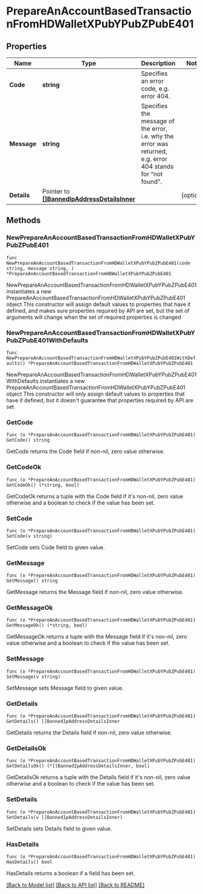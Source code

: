# PrepareAnAccountBasedTransactionFromHDWalletXPubYPubZPubE401

## Properties

Name | Type | Description | Notes
------------ | ------------- | ------------- | -------------
**Code** | **string** | Specifies an error code, e.g. error 404. | 
**Message** | **string** | Specifies the message of the error, i.e. why the error was returned, e.g. error 404 stands for “not found”. | 
**Details** | Pointer to [**[]BannedIpAddressDetailsInner**](BannedIpAddressDetailsInner.md) |  | [optional] 

## Methods

### NewPrepareAnAccountBasedTransactionFromHDWalletXPubYPubZPubE401

`func NewPrepareAnAccountBasedTransactionFromHDWalletXPubYPubZPubE401(code string, message string, ) *PrepareAnAccountBasedTransactionFromHDWalletXPubYPubZPubE401`

NewPrepareAnAccountBasedTransactionFromHDWalletXPubYPubZPubE401 instantiates a new PrepareAnAccountBasedTransactionFromHDWalletXPubYPubZPubE401 object
This constructor will assign default values to properties that have it defined,
and makes sure properties required by API are set, but the set of arguments
will change when the set of required properties is changed

### NewPrepareAnAccountBasedTransactionFromHDWalletXPubYPubZPubE401WithDefaults

`func NewPrepareAnAccountBasedTransactionFromHDWalletXPubYPubZPubE401WithDefaults() *PrepareAnAccountBasedTransactionFromHDWalletXPubYPubZPubE401`

NewPrepareAnAccountBasedTransactionFromHDWalletXPubYPubZPubE401WithDefaults instantiates a new PrepareAnAccountBasedTransactionFromHDWalletXPubYPubZPubE401 object
This constructor will only assign default values to properties that have it defined,
but it doesn't guarantee that properties required by API are set

### GetCode

`func (o *PrepareAnAccountBasedTransactionFromHDWalletXPubYPubZPubE401) GetCode() string`

GetCode returns the Code field if non-nil, zero value otherwise.

### GetCodeOk

`func (o *PrepareAnAccountBasedTransactionFromHDWalletXPubYPubZPubE401) GetCodeOk() (*string, bool)`

GetCodeOk returns a tuple with the Code field if it's non-nil, zero value otherwise
and a boolean to check if the value has been set.

### SetCode

`func (o *PrepareAnAccountBasedTransactionFromHDWalletXPubYPubZPubE401) SetCode(v string)`

SetCode sets Code field to given value.


### GetMessage

`func (o *PrepareAnAccountBasedTransactionFromHDWalletXPubYPubZPubE401) GetMessage() string`

GetMessage returns the Message field if non-nil, zero value otherwise.

### GetMessageOk

`func (o *PrepareAnAccountBasedTransactionFromHDWalletXPubYPubZPubE401) GetMessageOk() (*string, bool)`

GetMessageOk returns a tuple with the Message field if it's non-nil, zero value otherwise
and a boolean to check if the value has been set.

### SetMessage

`func (o *PrepareAnAccountBasedTransactionFromHDWalletXPubYPubZPubE401) SetMessage(v string)`

SetMessage sets Message field to given value.


### GetDetails

`func (o *PrepareAnAccountBasedTransactionFromHDWalletXPubYPubZPubE401) GetDetails() []BannedIpAddressDetailsInner`

GetDetails returns the Details field if non-nil, zero value otherwise.

### GetDetailsOk

`func (o *PrepareAnAccountBasedTransactionFromHDWalletXPubYPubZPubE401) GetDetailsOk() (*[]BannedIpAddressDetailsInner, bool)`

GetDetailsOk returns a tuple with the Details field if it's non-nil, zero value otherwise
and a boolean to check if the value has been set.

### SetDetails

`func (o *PrepareAnAccountBasedTransactionFromHDWalletXPubYPubZPubE401) SetDetails(v []BannedIpAddressDetailsInner)`

SetDetails sets Details field to given value.

### HasDetails

`func (o *PrepareAnAccountBasedTransactionFromHDWalletXPubYPubZPubE401) HasDetails() bool`

HasDetails returns a boolean if a field has been set.


[[Back to Model list]](../README.md#documentation-for-models) [[Back to API list]](../README.md#documentation-for-api-endpoints) [[Back to README]](../README.md)


